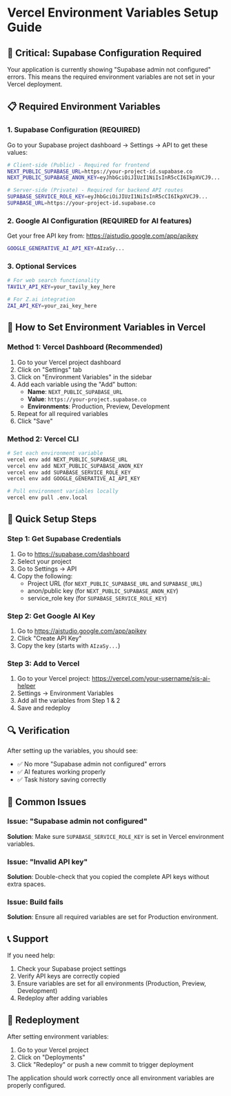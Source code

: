 # Vercel Environment Variables Setup Guide

## 🚨 Critical: Supabase Configuration Required

Your application is currently showing "Supabase admin not configured" errors. This means the required environment variables are not set in your Vercel deployment.

## 📋 Required Environment Variables

### 1. Supabase Configuration (REQUIRED)
Go to your Supabase project dashboard → Settings → API to get these values:

```bash
# Client-side (Public) - Required for frontend
NEXT_PUBLIC_SUPABASE_URL=https://your-project-id.supabase.co
NEXT_PUBLIC_SUPABASE_ANON_KEY=eyJhbGciOiJIUzI1NiIsInR5cCI6IkpXVCJ9...

# Server-side (Private) - Required for backend API routes
SUPABASE_SERVICE_ROLE_KEY=eyJhbGciOiJIUzI1NiIsInR5cCI6IkpXVCJ9...
SUPABASE_URL=https://your-project-id.supabase.co
```

### 2. Google AI Configuration (REQUIRED for AI features)
Get your free API key from: https://aistudio.google.com/app/apikey

```bash
GOOGLE_GENERATIVE_AI_API_KEY=AIzaSy...
```

### 3. Optional Services
```bash
# For web search functionality
TAVILY_API_KEY=your_tavily_key_here

# For Z.ai integration
ZAI_API_KEY=your_zai_key_here
```

## 🔧 How to Set Environment Variables in Vercel

### Method 1: Vercel Dashboard (Recommended)
1. Go to your Vercel project dashboard
2. Click on "Settings" tab
3. Click on "Environment Variables" in the sidebar
4. Add each variable using the "Add" button:
   - **Name**: `NEXT_PUBLIC_SUPABASE_URL`
   - **Value**: `https://your-project.supabase.co`
   - **Environments**: Production, Preview, Development
5. Repeat for all required variables
6. Click "Save"

### Method 2: Vercel CLI
```bash
# Set each environment variable
vercel env add NEXT_PUBLIC_SUPABASE_URL
vercel env add NEXT_PUBLIC_SUPABASE_ANON_KEY
vercel env add SUPABASE_SERVICE_ROLE_KEY
vercel env add GOOGLE_GENERATIVE_AI_API_KEY

# Pull environment variables locally
vercel env pull .env.local
```

## 🎯 Quick Setup Steps

### Step 1: Get Supabase Credentials
1. Go to https://supabase.com/dashboard
2. Select your project
3. Go to Settings → API
4. Copy the following:
   - Project URL (for `NEXT_PUBLIC_SUPABASE_URL` and `SUPABASE_URL`)
   - anon/public key (for `NEXT_PUBLIC_SUPABASE_ANON_KEY`)
   - service_role key (for `SUPABASE_SERVICE_ROLE_KEY`)

### Step 2: Get Google AI Key
1. Go to https://aistudio.google.com/app/apikey
2. Click "Create API Key"
3. Copy the key (starts with `AIzaSy...`)

### Step 3: Add to Vercel
1. Go to your Vercel project: https://vercel.com/your-username/sis-ai-helper
2. Settings → Environment Variables
3. Add all the variables from Step 1 & 2
4. Save and redeploy

## 🔍 Verification

After setting up the variables, you should see:
- ✅ No more "Supabase admin not configured" errors
- ✅ AI features working properly
- ✅ Task history saving correctly

## 🚨 Common Issues

### Issue: "Supabase admin not configured"
**Solution**: Make sure `SUPABASE_SERVICE_ROLE_KEY` is set in Vercel environment variables.

### Issue: "Invalid API key"
**Solution**: Double-check that you copied the complete API keys without extra spaces.

### Issue: Build fails
**Solution**: Ensure all required variables are set for Production environment.

## 📞 Support

If you need help:
1. Check your Supabase project settings
2. Verify API keys are correctly copied
3. Ensure variables are set for all environments (Production, Preview, Development)
4. Redeploy after adding variables

## 🔄 Redeployment

After setting environment variables:
1. Go to your Vercel project
2. Click on "Deployments"
3. Click "Redeploy" or push a new commit to trigger deployment

The application should work correctly once all environment variables are properly configured.